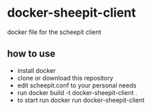 # docker-sheepit-client
docker file for the scheepit client

## how to use

- install docker
- clone or download this repository
- edit scheepit.conf to your personal needs
- run docker build -t docker-sheepit-client .
- to start run docker run docker-sheepit-client
